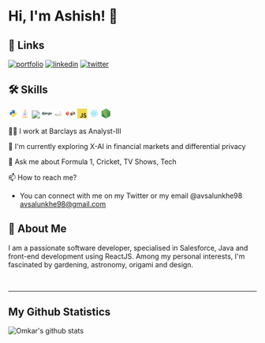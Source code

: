 # Hi, I'm Ashish! 👋

## 🔗 Links

[![portfolio](https://img.shields.io/badge/my_portfolio?style=for-the-badge&logo=ko-fi&logoColor=white)](https://www.ashishsalunkhe.in) 
[![linkedin](https://img.shields.io/badge/linkedin?style=for-the-badge&logo=linkedin&logoColor=white)](https://www.linkedin.com/in/ashishsalunkhe/)
[![twitter](https://img.shields.io/badge/twitter?style=for-the-badge&logo=twitter&logoColor=white)](https://twitter.com/avsalunkhe98)

## 🛠 Skills

<code><img height="20" src="https://raw.githubusercontent.com/github/explore/80688e429a7d4ef2fca1e82350fe8e3517d3494d/topics/python/python.png"></code>
<code><img height="20" src="https://raw.githubusercontent.com/github/explore/80688e429a7d4ef2fca1e82350fe8e3517d3494d/topics/java/java.png"></code>
<code><img height="20" src="https://raw.githubusercontent.com/github/explore/80688e429a7d4ef2fca1e82350fe8e3517d3494d/topics/salesforce/salesforce.png"></code>
<code><img height="20" src="https://raw.githubusercontent.com/github/explore/80688e429a7d4ef2fca1e82350fe8e3517d3494d/topics/django/django.png"></code>
<code><img height="20" src="https://raw.githubusercontent.com/github/explore/80688e429a7d4ef2fca1e82350fe8e3517d3494d/topics/mysql/mysql.png"></code>
<code><img height="20" src="https://raw.githubusercontent.com/github/explore/80688e429a7d4ef2fca1e82350fe8e3517d3494d/topics/git/git.png"></code>
<code><img height="20" src="https://raw.githubusercontent.com/github/explore/80688e429a7d4ef2fca1e82350fe8e3517d3494d/topics/javascript/javascript.png"></code>
<code><img height="20" src="https://raw.githubusercontent.com/github/explore/80688e429a7d4ef2fca1e82350fe8e3517d3494d/topics/react/react.png"></code>
<code><img height="20" src="https://raw.githubusercontent.com/github/explore/80688e429a7d4ef2fca1e82350fe8e3517d3494d/topics/nodejs/nodejs.png"></code>

👩‍💻 I work at Barclays as Analyst-III

🧠 I'm currently exploring X-AI in financial markets and differential privacy

💬 Ask me about Formula 1, Cricket, TV Shows, Tech

📫 How to reach me?

- You can connect with me on my Twitter or my email
  @avsalunkhe98
  avsalunkhe98@gmail.com

## 🚀 About Me

I am a passionate software developer, specialised in Salesforce, Java and front-end development using ReactJS. Among my personal interests, I'm fascinated by gardening, astronomy, origami and design.

<br>

<hr>

## My Github Statistics

![Omkar's github stats](https://github-readme-stats.vercel.app/api?username=ashishsalunkhe&theme=synthwave&show_icons=true)
<br>
